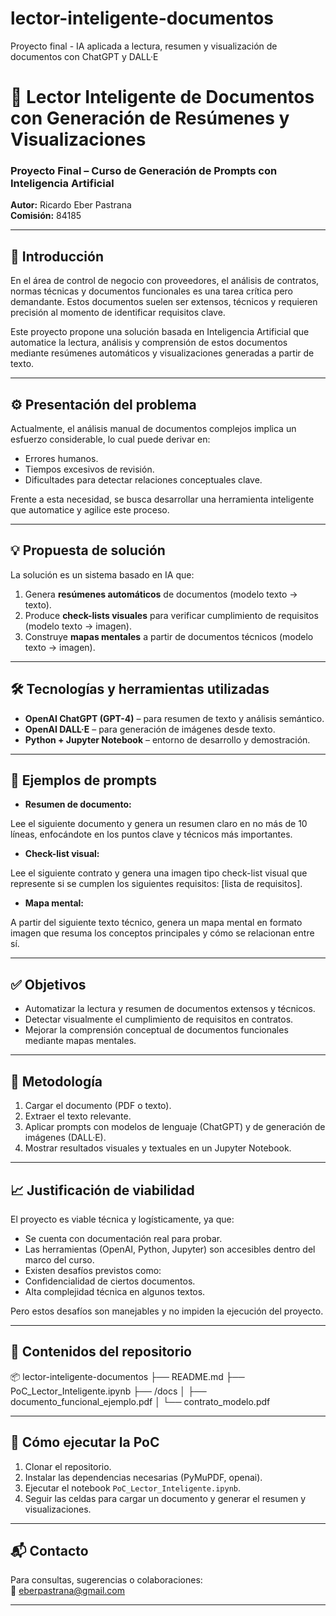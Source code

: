 # lector-inteligente-documentos
Proyecto final - IA aplicada a lectura, resumen y visualización de documentos con ChatGPT y DALL·E

# 📄 Lector Inteligente de Documentos con Generación de Resúmenes y Visualizaciones

### Proyecto Final – Curso de Generación de Prompts con Inteligencia Artificial  
**Autor:** Ricardo Eber Pastrana  
**Comisión:** 84185  

---

## 🧠 Introducción

En el área de control de negocio con proveedores, el análisis de contratos, normas técnicas y documentos funcionales es una tarea crítica pero demandante. Estos documentos suelen ser extensos, técnicos y requieren precisión al momento de identificar requisitos clave. 

Este proyecto propone una solución basada en Inteligencia Artificial que automatice la lectura, análisis y comprensión de estos documentos mediante resúmenes automáticos y visualizaciones generadas a partir de texto.

---

## ⚙️ Presentación del problema

Actualmente, el análisis manual de documentos complejos implica un esfuerzo considerable, lo cual puede derivar en:

- Errores humanos.
- Tiempos excesivos de revisión.
- Dificultades para detectar relaciones conceptuales clave.

Frente a esta necesidad, se busca desarrollar una herramienta inteligente que automatice y agilice este proceso.

---

## 💡 Propuesta de solución

La solución es un sistema basado en IA que:

1. Genera **resúmenes automáticos** de documentos (modelo texto → texto).
2. Produce **check-lists visuales** para verificar cumplimiento de requisitos (modelo texto → imagen).
3. Construye **mapas mentales** a partir de documentos técnicos (modelo texto → imagen).

---

## 🛠️ Tecnologías y herramientas utilizadas

- **OpenAI ChatGPT (GPT-4)** – para resumen de texto y análisis semántico.
- **OpenAI DALL·E** – para generación de imágenes desde texto.
- **Python + Jupyter Notebook** – entorno de desarrollo y demostración.

---

## 🧾 Ejemplos de prompts

- **Resumen de documento:**

Lee el siguiente documento y genera un resumen claro en no más de 10 líneas, enfocándote en los puntos clave y técnicos más importantes.


- **Check-list visual:**

Lee el siguiente contrato y genera una imagen tipo check-list visual que represente si se cumplen los siguientes requisitos: [lista de requisitos].


- **Mapa mental:**

A partir del siguiente texto técnico, genera un mapa mental en formato imagen que resuma los conceptos principales y cómo se relacionan entre sí.


---

## ✅ Objetivos

- Automatizar la lectura y resumen de documentos extensos y técnicos.
- Detectar visualmente el cumplimiento de requisitos en contratos.
- Mejorar la comprensión conceptual de documentos funcionales mediante mapas mentales.

---

## 🔬 Metodología

1. Cargar el documento (PDF o texto).
2. Extraer el texto relevante.
3. Aplicar prompts con modelos de lenguaje (ChatGPT) y de generación de imágenes (DALL·E).
4. Mostrar resultados visuales y textuales en un Jupyter Notebook.

---

## 📈 Justificación de viabilidad

El proyecto es viable técnica y logísticamente, ya que:

- Se cuenta con documentación real para probar.
- Las herramientas (OpenAI, Python, Jupyter) son accesibles dentro del marco del curso.
- Existen desafíos previstos como:
- Confidencialidad de ciertos documentos.
- Alta complejidad técnica en algunos textos.

Pero estos desafíos son manejables y no impiden la ejecución del proyecto.

---

## 📁 Contenidos del repositorio

📦 lector-inteligente-documentos
├── README.md
├── PoC_Lector_Inteligente.ipynb
├── /docs
│ ├── documento_funcional_ejemplo.pdf
│ └── contrato_modelo.pdf


---

## 🚀 Cómo ejecutar la PoC

1. Clonar el repositorio.
2. Instalar las dependencias necesarias (PyMuPDF, openai).
3. Ejecutar el notebook `PoC_Lector_Inteligente.ipynb`.
4. Seguir las celdas para cargar un documento y generar el resumen y visualizaciones.

---

## 📬 Contacto

Para consultas, sugerencias o colaboraciones:  
📧 eberpastrana@gmail.com

---
